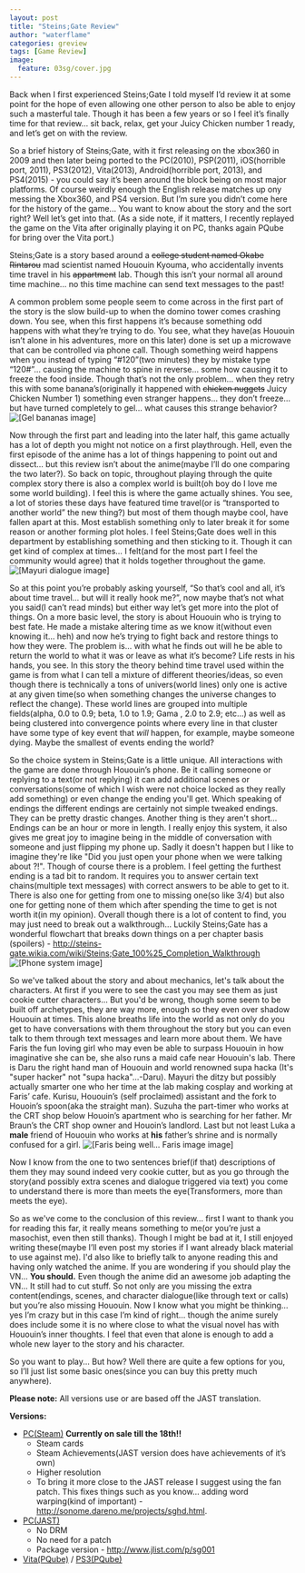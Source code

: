```yaml
---
layout: post
title: "Steins;Gate Review"
author: "waterflame"
categories: greview
tags: [Game Review]
image:
  feature: 03sg/cover.jpg
---
```


Back when I first experienced Steins;Gate I told myself I’d review it at some point for the hope of even allowing one other person to also be able to enjoy such a masterful tale. Though it has been a few years or so I feel it’s finally time for that review… sit back, relax, get your Juicy Chicken number 1 ready, and let’s get on with the review.

So a brief history of Steins;Gate, with it first releasing on the xbox360 in 2009 and then later being ported to the PC(2010), PSP(2011), iOS(horrible port, 2011), PS3(2012), Vita(2013), Android(horrible port, 2013), and PS4(2015) - you could say it’s been around the block being on most major platforms. Of course weirdly enough the English release matches up ony messing the Xbox360, and PS4 version. But I’m sure you didn’t come here for the history of the game... You want to know about the story and the sort right? Well let’s get into that. (As a side note, if it matters, I recently replayed the game on the Vita after originally playing it on PC, thanks again PQube for bring over the Vita port.)

Steins;Gate is a story based around a ~~college student named Okabe Rintarou~~ mad scientist named Hououin Kyouma, who accidentally invents time travel in his ~~appartment~~ lab. Though this isn’t your normal all around time machine… no this time machine can send text messages to the past!

A common problem some people seem to come across in the first part of the story is the slow build-up to when the domino tower comes crashing down. You see, when this first happens it’s because something odd happens with what they’re trying to do. You see, what they have(as Hououin isn’t alone in his adventures, more on this later) done is set up a microwave that can be controlled via phone call. Though something weird happens when you instead of typing “#120”(two minutes) they by mistake type “120#”... causing the machine to spine in reverse… some how causing it to freeze the food inside. Though that’s not the only problem… when they retry this with some banana’s(originally it happened with ~~chicken nuggets~~ Juicy Chicken Number 1) something even stranger happens… they don’t freeze… but have turned completely to gel... what causes this strange behavior?
![[Gel bananas image]](/assets/img/03sg/img1.jpg)

Now through the first part and leading into the later half, this game actually has a lot of depth you might not notice on a first playthrough. Hell, even the first episode of the anime has a lot of things happening to point out and dissect… but this review isn’t about the anime(maybe I’ll do one comparing the two later?). So back on topic, throughout playing through the quite complex story there is also a complex world is built(oh boy do I love me some world building). I feel this is where the game actually shines. You see, a lot of stories these days have featured time travel(or is “transported to another world” the new thing?) but most of them though maybe cool, have fallen apart at this. Most establish something only to later break it for some reason or another forming plot holes. I feel Steins;Gate does well in this department by establishing something and then sticking to it. Though it can get kind of complex at times… I felt(and for the most part I feel the community would agree) that it holds together throughout the game.
![[Mayuri dialogue image]](/assets/img/03sg/img2.jpg)

So at this point you’re probably asking yourself, “So that’s cool and all, it’s about time travel… but will it really hook me?”, now maybe that’s not what you said(I can’t read minds) but either way let’s get more into the plot of things. On a more basic level, the story is about Hououin who is trying to best fate. He made a mistake altering time as we know it(without even knowing it… heh) and now he’s trying to fight back and restore things to how they were. The problem is… with what he finds out will he be able to return the world to what it was or leave as what it’s become? Life rests in his hands, you see. In this story the theory behind time travel used within the game is from what I can tell a mixture of different theories/ideas, so even though there is technically a tons of univers(world lines) only one is active at any given time(so when something changes the universe changes to reflect the change). These world lines are grouped into multiple fields(alpha, 0.0 to 0.9; beta, 1.0 to 1.9; Gama , 2.0 to 2.9; etc…) as well as being clustered into convergence points where every line in that cluster have some type of key event that *will* happen, for example, maybe someone dying. Maybe the smallest of events ending the world?

So the choice system in Steins;Gate is a little unique. All interactions with the game are done through Hououin’s phone. Be it calling someone or replying to a text(or not replying) it can add additional scenes or conversations(some of which I wish were not choice locked as they really add something) or even change the ending you'll get. Which speaking of endings the different endings are certainly not simple tweaked endings. They can be pretty drastic changes. Another thing is they aren't short... Endings can be an hour or more in length.  I really enjoy this system, it also gives me great joy to imagine being in the middle of conversation with someone and just flipping my phone up. Sadly it doesn't happen but I like to imagine they're like "Did you just open your phone when we were talking about <something important happening>?!". Though of course there is a problem. I feel getting the furthest ending is a tad bit to random. It requires you to answer certain text chains(multiple text messages) with correct answers to be able to get to it. There is also one for getting from one to missing one(so like 3/4) but also one for getting none of them which after spending the time to get is not worth it(in my opinion). Overall though there is a lot of content to find, you may just need to break out a walkthrough... Luckily Steins;Gate has a wonderful flowchart that breaks down things on a per chapter basis (spoilers) - http://steins-gate.wikia.com/wiki/Steins;Gate_100%25_Completion_Walkthrough
![[Phone system image]](/assets/img/03sg/img3.jpg)

So we've talked about the story and about mechanics, let's talk about the characters. At first if you were to see the cast you may see them as just cookie cutter characters... But you'd be wrong, though some seem to be built off archetypes, they are way more, enough so they even over shadow Hououin at times. This alone breaths life into the world as not only do you get to have conversations with them throughout the story but you can even talk to them through text messages and learn more about them. We have Faris the fun loving girl who may even be able to surpass Hououin in how imaginative she can  be, she also runs a maid cafe near Hououin's lab. There is Daru the right hand man of Hououin and world renowned supa hacka (It's "super hacker" not "supa hacka"...-Daru). Mayuri the ditzy but possibly actually smarter one who her time at the lab making cosplay and working at Faris’ cafe. Kurisu, Hououin’s (self proclaimed) assistant and the fork to Houoin’s spoon(aka the straight man). Suzuha the part-timer who works at the CRT shop below Houoin’s apartment who is searching for her father. Mr Braun’s the CRT shop owner and Houoin’s landlord. Last but not least Luka a **male** friend of Hououin who works at **his** father’s shrine and is normally confused for a girl.
![[Faris being well... Faris image image]](/assets/img/03sg/img3.jpg)

Now I know from the one to two sentences brief(if that) descriptions of them they may sound indeed very cookie cutter, but as you go through the story(and possibly extra scenes and dialogue triggered via text) you come to understand there is more than meets the eye(Transformers, more than meets the eye).

So as we've come to the conclusion of this review... first I want to thank you for reading this far, it really means something to me(or you’re just a masochist, even then still thanks). Though I might be bad at it, I still enjoyed writing these(maybe I’ll even post my stories if I want already black material to use against me). I'd also like to briefly talk to anyone reading this and having only watched the anime. If you are wondering if you should play the VN... **You should.** Even though the anime did an awesome job adapting the VN... It still had to cut stuff. So not only are you missing the extra content(endings, scenes, and character dialogue(like through text or calls) but you’re also missing Hououin. Now I know what you might be thinking… yes I’m crazy but in this case I’m kind of right… though the anime surely does include some it is no where close to what the visual novel has with Hououin’s inner thoughts. I feel that even that alone is enough to add a whole new layer to the story and his character.

So you want to play... But how? Well there are quite a few options for you, so I’ll just list some basic ones(since you can buy this pretty much anywhere).

**Please note:** All versions use or are based off the JAST translation. 

**Versions:**

* [PC(Steam)](http://store.steampowered.com/app/412830/STEINSGATE/) **Currently on sale till the 18th!!**
   * Steam cards
   * Steam Achievements(JAST version does have achievements of it’s own)
   * Higher resolution 
   * To bring it more close to the JAST release I suggest using the fan patch. This fixes things such as you know… adding word warping(kind of important) - http://sonome.dareno.me/projects/sghd.html.
* [PC(JAST)](https://www.jastusa.com/steinsgate)
   * No DRM
   * No need for a patch
   * Package version - http://www.jlist.com/p/sg001 
* [Vita(PQube)](https://store.playstation.com/#!/en-us/games/steinsgate/cid=UP4293-PCSE00644_00-STEINSGATE00000A) / [PS3(PQube)](https://store.playstation.com/#!/en-us/games/steinsgate/cid=UP4293-NPUB31688_00-STEINSGATEEN0001)
